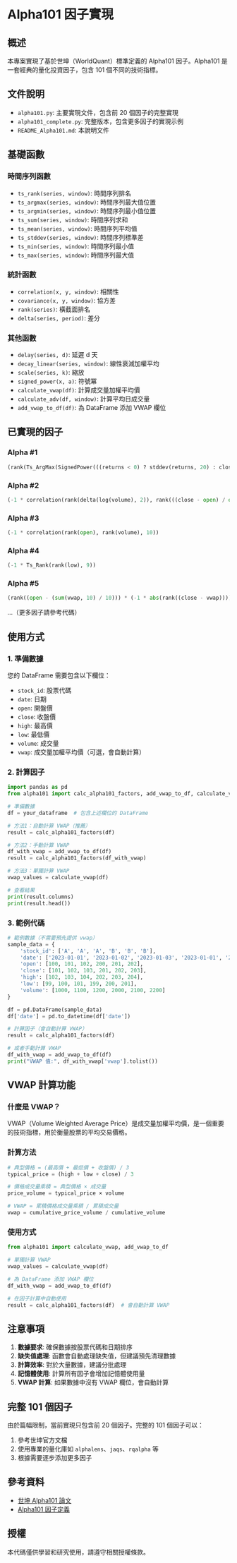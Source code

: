 # Alpha101 因子實現

## 概述

本專案實現了基於世坤（WorldQuant）標準定義的 Alpha101 因子。Alpha101 是一套經典的量化投資因子，包含 101 個不同的技術指標。

## 文件說明

- `alpha101.py`: 主要實現文件，包含前 20 個因子的完整實現
- `alpha101_complete.py`: 完整版本，包含更多因子的實現示例
- `README_Alpha101.md`: 本說明文件

## 基礎函數

### 時間序列函數
- `ts_rank(series, window)`: 時間序列排名
- `ts_argmax(series, window)`: 時間序列最大值位置
- `ts_argmin(series, window)`: 時間序列最小值位置
- `ts_sum(series, window)`: 時間序列求和
- `ts_mean(series, window)`: 時間序列平均值
- `ts_stddev(series, window)`: 時間序列標準差
- `ts_min(series, window)`: 時間序列最小值
- `ts_max(series, window)`: 時間序列最大值

### 統計函數
- `correlation(x, y, window)`: 相關性
- `covariance(x, y, window)`: 協方差
- `rank(series)`: 橫截面排名
- `delta(series, period)`: 差分

### 其他函數
- `delay(series, d)`: 延遲 d 天
- `decay_linear(series, window)`: 線性衰減加權平均
- `scale(series, k)`: 縮放
- `signed_power(x, a)`: 符號冪
- `calculate_vwap(df)`: 計算成交量加權平均價
- `calculate_adv(df, window)`: 計算平均日成交量
- `add_vwap_to_df(df)`: 為 DataFrame 添加 VWAP 欄位

## 已實現的因子

### Alpha #1
```python
(rank(Ts_ArgMax(SignedPower(((returns < 0) ? stddev(returns, 20) : close), 2.), 5)) - 0.5)
```

### Alpha #2
```python
(-1 * correlation(rank(delta(log(volume), 2)), rank(((close - open) / open)), 6))
```

### Alpha #3
```python
(-1 * correlation(rank(open), rank(volume), 10))
```

### Alpha #4
```python
(-1 * Ts_Rank(rank(low), 9))
```

### Alpha #5
```python
(rank((open - (sum(vwap, 10) / 10))) * (-1 * abs(rank((close - vwap)))))
```

...（更多因子請參考代碼）

## 使用方式

### 1. 準備數據

您的 DataFrame 需要包含以下欄位：
- `stock_id`: 股票代碼
- `date`: 日期
- `open`: 開盤價
- `close`: 收盤價
- `high`: 最高價
- `low`: 最低價
- `volume`: 成交量
- `vwap`: 成交量加權平均價（可選，會自動計算）

### 2. 計算因子

```python
import pandas as pd
from alpha101 import calc_alpha101_factors, add_vwap_to_df, calculate_vwap

# 準備數據
df = your_dataframe  # 包含上述欄位的 DataFrame

# 方法1：自動計算 VWAP（推薦）
result = calc_alpha101_factors(df)

# 方法2：手動計算 VWAP
df_with_vwap = add_vwap_to_df(df)
result = calc_alpha101_factors(df_with_vwap)

# 方法3：單獨計算 VWAP
vwap_values = calculate_vwap(df)

# 查看結果
print(result.columns)
print(result.head())
```

### 3. 範例代碼

```python
# 範例數據（不需要預先提供 vwap）
sample_data = {
    'stock_id': ['A', 'A', 'A', 'B', 'B', 'B'],
    'date': ['2023-01-01', '2023-01-02', '2023-01-03', '2023-01-01', '2023-01-02', '2023-01-03'],
    'open': [100, 101, 102, 200, 201, 202],
    'close': [101, 102, 103, 201, 202, 203],
    'high': [102, 103, 104, 202, 203, 204],
    'low': [99, 100, 101, 199, 200, 201],
    'volume': [1000, 1100, 1200, 2000, 2100, 2200]
}

df = pd.DataFrame(sample_data)
df['date'] = pd.to_datetime(df['date'])

# 計算因子（會自動計算 VWAP）
result = calc_alpha101_factors(df)

# 或者手動計算 VWAP
df_with_vwap = add_vwap_to_df(df)
print("VWAP 值:", df_with_vwap['vwap'].tolist())
```

## VWAP 計算功能

### 什麼是 VWAP？
VWAP（Volume Weighted Average Price）是成交量加權平均價，是一個重要的技術指標，用於衡量股票的平均交易價格。

### 計算方法
```python
# 典型價格 = (最高價 + 最低價 + 收盤價) / 3
typical_price = (high + low + close) / 3

# 價格成交量乘積 = 典型價格 × 成交量
price_volume = typical_price × volume

# VWAP = 累積價格成交量乘積 / 累積成交量
vwap = cumulative_price_volume / cumulative_volume
```

### 使用方式
```python
from alpha101 import calculate_vwap, add_vwap_to_df

# 單獨計算 VWAP
vwap_values = calculate_vwap(df)

# 為 DataFrame 添加 VWAP 欄位
df_with_vwap = add_vwap_to_df(df)

# 在因子計算中自動使用
result = calc_alpha101_factors(df)  # 會自動計算 VWAP
```

## 注意事項

1. **數據要求**: 確保數據按股票代碼和日期排序
2. **缺失值處理**: 函數會自動處理缺失值，但建議預先清理數據
3. **計算效率**: 對於大量數據，建議分批處理
4. **記憶體使用**: 計算所有因子會增加記憶體使用量
5. **VWAP 計算**: 如果數據中沒有 VWAP 欄位，會自動計算

## 完整 101 個因子

由於篇幅限制，當前實現只包含前 20 個因子。完整的 101 個因子可以：

1. 參考世坤官方文檔
2. 使用專業的量化庫如 `alphalens`、`jaqs`、`rqalpha` 等
3. 根據需要逐步添加更多因子

## 參考資料

- [世坤 Alpha101 論文](https://www.worldquant.com/research/101-formulaic-alphas)
- [Alpha101 因子定義](https://www.worldquant.com/research/101-formulaic-alphas)

## 授權

本代碼僅供學習和研究使用，請遵守相關授權條款。 